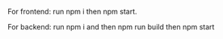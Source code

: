 For frontend:
run npm i then npm start.

For backend:
run npm i and then npm run build then npm start